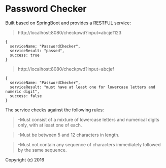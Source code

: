 # Password Checker

Built based on SpringBoot and provides a RESTFUL service:

> http://localhost:8080/checkpwd?input=abcjef123
```
{
  serviceName: "PasswordChecker",
  serviceResult: "passed",
  success: true
}
```

> http://localhost:8080/checkpwd?input=abcjef
```
{
  serviceName: "PasswordChecker",
  serviceResult: "must have at least one for lowercase letters and numeric digit",
  success: false
}
```

The service checks against the following rules:
> -Must consist of a mixture of lowercase letters and numerical digits only, with at least one of each.

> -Must be between 5 and 12 characters in length.

> -Must not contain any sequence of characters immediately followed by the same sequence.


Copyright (c) 2016
